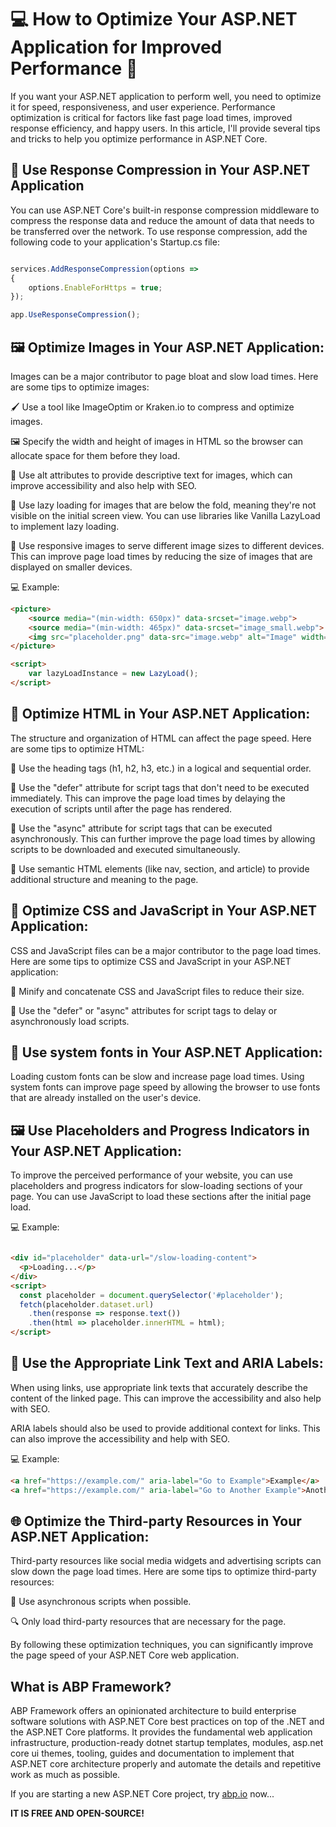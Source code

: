 # 💻 How to Optimize Your ASP.NET Application for Improved Performance 🚀

If you want your ASP.NET application to perform well, you need to optimize it for speed, responsiveness, and user experience. Performance optimization is critical for factors like fast page load times, improved response efficiency, and happy users. In this article, I'll provide several tips and tricks to help you optimize performance in ASP.NET Core.

## 🚀 Use Response Compression in Your ASP.NET Application
You can use ASP.NET Core's built-in response compression middleware to compress the response data and reduce the amount of data that needs to be transferred over the network. To use response compression, add the following code to your application's Startup.cs file:
    
```javascript

services.AddResponseCompression(options =>
{
    options.EnableForHttps = true;
});

app.UseResponseCompression();
```	

## 🖼️ Optimize Images in Your ASP.NET Application:

Images can be a major contributor to page bloat and slow load times. Here are some tips to optimize images:

🖌️ Use a tool like ImageOptim or Kraken.io to compress and optimize images.

🖼️ Specify the width and height of images in HTML so the browser can allocate space for them before they load.

📝 Use alt attributes to provide descriptive text for images, which can improve accessibility and also help with SEO.

📜 Use lazy loading for images that are below the fold, meaning they're not visible on the initial screen view. You can use libraries like Vanilla LazyLoad to implement lazy loading.

📱 Use responsive images to serve different image sizes to different devices. This can improve page load times by reducing the size of images that are displayed on smaller devices.

💻 Example:

```html
<picture>
    <source media="(min-width: 650px)" data-srcset="image.webp">
    <source media="(min-width: 465px)" data-srcset="image_small.webp">
    <img src="placeholder.png" data-src="image.webp" alt="Image" width="100" height="100" class="lazy" />
</picture>

<script>
    var lazyLoadInstance = new LazyLoad();
</script>
```

## 🧱 Optimize HTML in Your ASP.NET Application:

The structure and organization of HTML can affect the page speed. Here are some tips to optimize HTML:

📝 Use the heading tags (h1, h2, h3, etc.) in a logical and sequential order.

🔩 Use the "defer" attribute for script tags that don't need to be executed immediately. This can improve the page load times by delaying the execution of scripts until after the page has rendered.

🔩 Use the "async" attribute for script tags that can be executed asynchronously. This can further improve the page load times by allowing scripts to be downloaded and executed simultaneously.

🧱 Use semantic HTML elements (like nav, section, and article) to provide additional structure and meaning to the page.

## 🎨 Optimize CSS and JavaScript in Your ASP.NET Application:

CSS and JavaScript files can be a major contributor to the page load times. Here are some tips to optimize CSS and JavaScript in your ASP.NET application:

🔨 Minify and concatenate CSS and JavaScript files to reduce their size.

🔩 Use the "defer" or "async" attributes for script tags to delay or asynchronously load scripts.

## 🔡 Use system fonts in Your ASP.NET Application:

Loading custom fonts can be slow and increase page load times. Using system fonts can improve page speed by allowing the browser to use fonts that are already installed on the user's device.

## 🖼️ Use Placeholders and Progress Indicators in Your ASP.NET Application:

To improve the perceived performance of your website, you can use placeholders and progress indicators for slow-loading sections of your page. You can use JavaScript to load these sections after the initial page load.

💻 Example:

```html

<div id="placeholder" data-url="/slow-loading-content">
  <p>Loading...</p>
</div>
<script>
  const placeholder = document.querySelector('#placeholder');
  fetch(placeholder.dataset.url)
    .then(response => response.text())
    .then(html => placeholder.innerHTML = html);
</script>

```

## 🔗 Use the Appropriate Link Text and ARIA Labels:

When using links, use appropriate link texts that accurately describe the content of the linked page. This can improve the accessibility and also help with SEO.

ARIA labels should also be used to provide additional context for links. This can also improve the accessibility and help with SEO.

💻 Example:

```html
<a href="https://example.com/" aria-label="Go to Example">Example</a>
<a href="https://example.com/" aria-label="Go to Another Example">Another Example</a>
```

## 🌐 Optimize the Third-party Resources in Your ASP.NET Application:

Third-party resources like social media widgets and advertising scripts can slow down the page load times. Here are some tips to optimize third-party resources:

🔩 Use asynchronous scripts when possible.

🔍 Only load third-party resources that are necessary for the page.

By following these optimization techniques, you can significantly improve the page speed of your ASP.NET Core web application.

## What is ABP Framework?

ABP Framework offers an opinionated architecture to build enterprise software solutions with ASP.NET Core best practices on top of the .NET and the ASP.NET Core platforms. It provides the fundamental web application infrastructure, production-ready dotnet startup templates, modules, asp.net core ui themes, tooling, guides and documentation to implement that ASP.NET core architecture properly and automate the details and repetitive work as much as possible.

If you are starting a new ASP.NET Core project, try [abp.io](https://abp.io/) now...

**IT IS FREE AND OPEN-SOURCE!**
